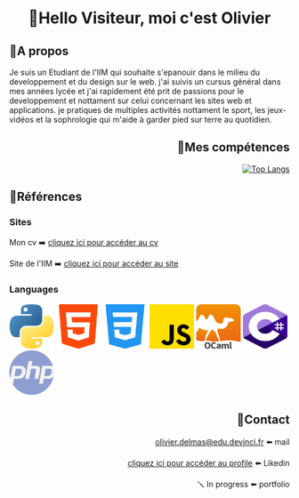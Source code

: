 # <div style="text-align: center">👋Hello Visiteur, moi c'est Olivier</div>

## 📄A propos

 Je suis un Etudiant de l'IIM qui souhaite s'epanouir dans le milieu du developpement et du design sur le web. j'ai suivis un cursus général dans mes années lycée et j'ai rapidement été prit de passions pour le developpement et nottament sur celui concernant les sites web et applications. je pratiques de multiples activités nottament le sport, les jeux-vidéos et la sophrologie qui m'aide à garder pied sur terre au quotidien.

## <div align="right">💪Mes compétences</div>
<div align="right">

[![Top Langs](https://github-readme-stats.vercel.app/api/top-langs/?username=Sol1de&layout=compact)](https://github.com/Sol1de)

</div>


## <div align="left">🔗Références</div>

<div>

### Sites

Mon cv ➡️ [cliquez ici pour accéder au cv](https://cv-responsive.solide.repl.co)

Site de l'IIM ➡️ [cliquez ici pour accéder au site](https://www.iim.fr)
</div>

<div>

### Languages
<div align="left">

<img src="images/image-8.png" alt="python" width="80px" height="80px">
<img src="images/image-6.png" alt="python" width="80px" height="80px">
<img src="images/image-7.png" alt="python" width="80px" height="80px">
<img src="images/image-5.png" alt="python" width="80px" height="80px">
<img src="images/image-9.png" alt="python" width="80px" height="80px">
<img src="images/image-10.png" alt="python" width="80px" height="80px">
<img src="images/image-11.png" alt="python" width="80px" height="80px">

</div>

<div style="text-align: right;"> 

## 📧Contact 

</div>

<div style="text-align: right;">

olivier.delmas@edu.devinci.fr ⬅️ mail

[cliquez ici pour accéder au profile](https://www.linkedin.com/in/olivierdlms/) ⬅️ Likedin

🪛 In progress ⬅️ portfolio
</div>